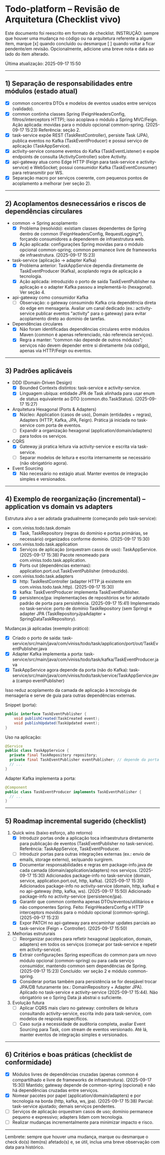 # Todo-platform – Revisão de Arquitetura (Checklist vivo)

Este documento foi reescrito em formato de checklist. INSTRUÇÃO: sempre que houver uma mudança no código ou na arquitetura referente a algum item, marque [x] quando concluído ou desmarque [ ] quando voltar a ficar pendente/em revisão. Opcionalmente, adicione uma breve nota e data ao lado do item alterado.

Última atualização: 2025-09-17 15:50

---

## 1) Separação de responsabilidades entre módulos (estado atual)

- [x] common concentra DTOs e modelos de eventos usados entre serviços (validado).
- [x] common continha classes Spring (FeignHeadersConfig, filtros/interceptors HTTP); isso acoplava o módulo a Spring MVC/Feign. Ação aplicada: movidas para o módulo opcional common-spring. (2025-09-17 15:23) Referência: seção 2.
- [x] task-service expõe REST (TaskRestController), persiste Task (JPA), publica eventos no Kafka (TaskEventProducer) e possui serviço de aplicação (TaskAppService).
- [x] activity-service consome eventos do Kafka (TaskEventListener) e expõe endpoints de consulta (ActivityController) sobre Activity.
- [x] api-gateway atua como Edge HTTP (Feign para task-service e activity-service) e WebSocket; possui consumidor Kafka (TaskEventConsumer) para retransmitir por WS.
- [x] Separação macro por serviços coerente, com pequenos pontos de acoplamento a melhorar (ver seção 2).

---

## 2) Acoplamentos desnecessários e riscos de dependências circulares

- common -> Spring acoplamento
  - [x] Problema (resolvido): existiam classes dependentes de Spring dentro de common (FeignHeadersConfig, RequestLogging*), forçando consumidores a dependerem de infraestrutura web.
  - [x] Ação aplicada: configurações Spring movidas para o módulo opcional common-spring; common permanece livre de frameworks de infraestrutura. (2025-09-17 15:23)

- task-service (aplicação -> adapter Kafka)
  - [x] Problema anterior: TaskAppService dependia diretamente de TaskEventProducer (Kafka), acoplando regra de aplicação a tecnologia.
  - [x] Ação aplicada: introduzido o porto de saída TaskEventPublisher na aplicação e o adapter Kafka passou a implementá-lo (hexagonal). Ver seção 4.

- api-gateway como consumidor Kafka
  - [ ] Observação: o gateway consumindo Kafka cria dependência direta do edge em mensageria. Avaliar um canal dedicado (ex.: activity-service publicar eventos "activity" para o gateway) para evitar acoplamento direto ao domínio de tarefas.

- Dependências circulares
  - [x] Não foram identificadas dependências circulares entre módulos Maven (common é apenas referenciado, não referencia serviços).
  - [x] Regra a manter: “common não depende de outros módulos”; serviços não devem depender entre si diretamente (via código), apenas via HTTP/Feign ou eventos.

---

## 3) Padrões aplicáveis

- DDD (Domain-Driven Design)
  - [x] Bounded Contexts distintos: task-service e activity-service.
  - [x] Linguagem ubíqua: entidade JPA de Task alinhada para usar enum de status equivalente ao DTO (common.dto.TaskStatus). (2025-09-17 15:27)

- Arquitetura Hexagonal (Ports & Adapters)
  - [x] Núcleo: Application (casos de uso), Domain (entidades + regras), Adapters (HTTP, Kafka, JPA, Feign). Prática já iniciada no task-service com porta de eventos.
  - [ ] Expandir a organização hexagonal (application/domain/adapters) para todos os serviços.

- CQRS
  - [x] Gateway já pratica leitura via activity-service e escrita via task-service.
  - [ ] Separar modelos de leitura e escrita internamente se necessário (não obrigatório agora).

- Event Sourcing
  - [x] Não necessário no estágio atual. Manter eventos de integração simples e versionados.

---

## 4) Exemplo de reorganização (incremental) – application vs domain vs adapters

Estrutura alvo a ser adotada gradualmente (começando pelo task-service):

- com.viniss.todo.task.domain
  - [x] Task, TaskRepository (regras do domínio e portas primárias, se necessário) organizados conforme domínio. (2025-09-17 15:30)
- com.viniss.todo.task.application
  - [x] Serviços de aplicação (orquestram casos de uso): TaskAppService. (2025-09-17 15:38) Pacote renomeado para com.viniss.todo.task.application.
  - [x] Ports out (dependências externas): application.port.out.TaskEventPublisher (introduzido).
- com.viniss.todo.task.adapters
  - [x] http: TaskRestController (adapter HTTP já existente em com.viniss.todo.task.http). (2025-09-17 15:30)
  - [x] kafka: TaskEventProducer implementa TaskEventPublisher.
  - [x] persistence/jpa: implementações de repositórios se for adotado padrão de porta para persistência. (2025-09-17 15:41) Implementado no task-service: porto de domínio TaskRepository (sem Spring) e adapter JPA (TaskRepositoryJpaAdapter + SpringDataTaskRepository).

Mudanças já aplicadas (exemplo prático):

- [x] Criado o porto de saída: task-service/src/main/java/com/viniss/todo/task/application/port/out/TaskEventPublisher.java
- [x] Adapter Kafka implementa a porta: task-service/src/main/java/com/viniss/todo/task/kafka/TaskEventProducer.java
- [x] TaskAppService agora depende da porta (não do Kafka): task-service/src/main/java/com/viniss/todo/task/service/TaskAppService.java (campo eventPublisher)

Isso reduz acoplamento da camada de aplicação à tecnologia de mensageria e serve de guia para outras dependências externas.

Snippet (porta):

```java
public interface TaskEventPublisher {
    void publishCreated(TaskCreated event);
    void publishUpdated(TaskUpdated event);
}
```

Uso na aplicação:

```java
@Service
public class TaskAppService {
  private final TaskRepository repository;
  private final TaskEventPublisher eventPublisher; // depende da porta
  // ...
}
```

Adapter Kafka implementa a porta:

```java
@Component
public class TaskEventProducer implements TaskEventPublisher {
  // ...
}
```

---

## 5) Roadmap incremental sugerido (checklist)

1. Quick wins (baixo esforço, alto retorno)
   - [x] Introduzir portas onde a aplicação toca infraestrutura diretamente para publicação de eventos (TaskEventPublisher no task-service). Referência: TaskAppService, TaskEventProducer.
   - [ ] Introduzir portas para outras integrações externas (ex.: envio de emails, storage externo), se/quando surgirem.
   - [x] Documentar responsabilidades e regras em package-info.java de cada camada (domain/application/adapters) nos serviços. (2025-09-17 15:30) Adicionados package-info no task-service (domain, service, application.port.out, http, kafka). (2025-09-17 15:35) Adicionados package-info no activity-service (domain, http, kafka) e no api-gateway (http, kafka, ws). (2025-09-17 15:50) Adicionado package-info no activity-service (persistence/jpa).
   - [x] Garantir que common contenha apenas DTOs/eventos/utilitários e não componentes Spring. Feito: FeignHeadersConfig e HTTP interceptors movidos para o módulo opcional (common-spring). (2025-09-17 15:23)
   - [x] Expor PATCH no api-gateway para encaminhar updates parciais ao task-service (Feign + Controller). (2025-09-17 15:50)

2. Melhorias estruturais
   - [ ] Reorganizar pacotes para refletir hexagonal (application, domain, adapters) em todos os serviços (começar por task-service e repetir em activity-service).
   - [x] Extrair configurações Spring específicas do common para um novo módulo opcional (common-spring) ou para cada serviço consumidor, mantendo common sem dependências de Spring. (2025-09-17 15:23) Concluído: ver seção 2 e módulo common-spring.
   - [x] Considerar portas também para persistência se for desejável trocar JPA/DB futuramente (ex.: DomainRepository + Adapter JPA). Aplicado no task-service e activity-service (2025-09-17 15:44). Não obrigatório se o Spring Data já abstrai o suficiente.

3. Evolução futura
   - [ ] Aplicar CQRS mais claro no gateway: controllers de leitura consultando activity-service, escrita indo para task-service, com modelos de resposta específicos.
   - [ ] Caso surja a necessidade de auditoria completa, avaliar Event Sourcing para Task, com stream de eventos versionado. Até lá, manter eventos de integração simples e versionados.

---

## 6) Critérios e boas práticas (checklist de conformidade)

- [x] Módulos livres de dependências cruzadas (apenas common é compartilhado e livre de frameworks de infraestrutura). (2025-09-17 15:30) Mantido; gateway depende de common-spring (opcional) e não há dependências cruzadas entre serviços.
- [x] Nomear pacotes por papel (application/domain/adapters) e por tecnologia na borda (http, kafka, ws, jpa). (2025-09-17 15:38) Parcial: task-service ajustado; demais serviços pendentes.
- [ ] Serviços de aplicação orquestram casos de uso; domínio permanece pequeno e expressivo; adapters lidam com tecnologia.
- [ ] Realizar mudanças incrementalmente para minimizar impacto e risco.

---

Lembrete: sempre que houver uma mudança, marque ou desmarque o check do(s) item(ns) afetado(s) e, se útil, inclua uma breve observação com data para histórico.
